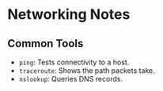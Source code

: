 # Networking Notes

## Common Tools
- `ping`: Tests connectivity to a host.
- `traceroute`: Shows the path packets take.
- `nslookup`: Queries DNS records.



